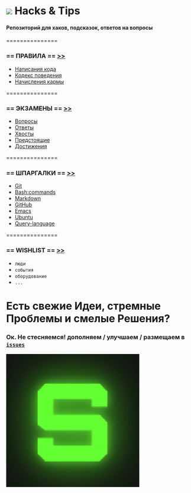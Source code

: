 ![](https://avatars0.githubusercontent.com/u/6559911?s=28) Hacks & Tips
===

#### Репозиторий для хаков, подсказок, ответов на вопросы

===============

### == ПРАВИЛА == [>>](DOCS/RULES)

 - [Написания кода](DOCS/RULES/CODING.md)
 - [Кодекс поведения](DOCS/RULES/CULTURE.md)
 - [Начисления кармы](DOCS/RULES/KARMA.md)

===============

### == ЭКЗАМЕНЫ == [>>](TEST)

 - [Вопросы](TEST/QUESTIONS)
 - [Ответы](TEST/ANSWERS)
 - [Хвосты](TEST/arrears.md)
 - [Предстоящие](TEST/coming.md)
 - [Достижения](karma.md)

===============

### == ШПАРГАЛКИ == [>>](CHEATSHEETS)

 - [Git](CHEATSHEETS/beta/Git.Hub.md)
 - [Bash:commands](CHEATSHEETS/beta/bash:commands.md)
 - [Markdown](CHEATSHEETS/beta/Markdown.md)
 - [GitHub](CHEATSHEETS/alpha/GitHub.md)
 - [Emacs](CHEATSHEETS/alpha/Emacs.md)
 - [Ubuntu](CHEATSHEETS/alpha/Ubuntu.md)
 - [Query-language](CHEATSHEETS/beta/Query-language.md)


===============

### == WISHLIST == [>>](WISHLIST)

 - `люди`
 - `события`
 - `оборудование`
 - `...`

# Есть свежие Идеи, стремные Проблемы и смелые Решения? 
### Ок. Не стесняемся! дополняем / улучшаем / размещаем в [`issues`](https://github.com/soda-io/Hacks-and-Tips/issues/new)

![](./img/SODA.gif)
